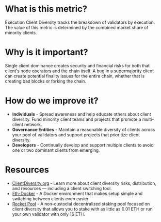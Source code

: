 ---
---


# What is this metric?

Execution Client Diversity tracks the breakdown of validators by execution. The value of this metric is determined by the combined market share of minority clients.


# Why is it important?

Single client dominance creates security and financial risks for both that client's node operators and the chain itself. A bug in a supermajority client can create potential finality issues for the entire chain, whether that is creating bad blocks or forking the chain.


# How do we improve it?

- **Individuals** - Spread awareness and help educate others about client diversity. Fund minority client teams and projects that promote a multi-client network.
- **Governance Entities** - Maintain a reasonable diversity of clients across your pool of validators and support projects that prioritize client diversity.
- **Developers** - Continually develop and support multiple clients to avoid one or two dominant clients from emerging. 


# Resources

- [ClientDiversity.org](https://clientdiversity.org) - Learn more about client diversity risks, distribution, and resources — including a client switching tool.
- [Eth-Docker](https://eth-docker.net/) - A Docker environment that makes setup simple and switching between clients even easier.
- [Rocket Pool](https://docs.rocketpool.net/guides/) - A non-custodial decentralized staking pool focused on client diversity that allows you to stake with as little as 0.01 ETH or run your own validator with only 16 ETH.

